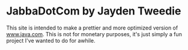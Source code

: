 # JabbaDotCom by Jayden Tweedie
This site is intended to make a prettier and more optimized version of www.java.com. 
This is not for monetary purposes, it's just simply a fun project I've wanted to do for awhile.